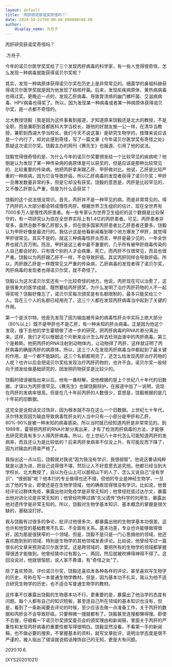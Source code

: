 ```yaml
---
layout: default
title: '丙肝研究获诺奖奇怪吗？'
date: 2020-10-21T00:00:00.000000+08:00
author:
    display_name: 方舟子
---
```


丙肝研究获诺奖奇怪吗？

.方舟子.

今年的诺贝尔医学奖奖给了三个发现丙肝病毒的科学家，有一些人觉得很奇怪，怎么发现一种病毒就能获得诺贝尔奖呢？

其实，发现一种病原体获得诺贝尔奖在历史上是非常常见的。细菌学的鼻祖科赫获得诺贝尔医学奖就是因为他发现了结核杆菌。后来，发现疟疾病原体、黄热病病毒也得过奖。更晚近一点的，发现乙肝病毒、导致胃溃疡的幽门螺杆菌、艾滋病病毒、HPV病毒也得奖了。所以，因为发现某一种病毒或者某一种病原体获得诺贝尔奖，是一点都不奇怪的。

北大教授饶毅（我是因为这件事看到报道，才知道原来饶毅还是北大的教授，不是全职、而是兼职到首都医科大学当校长，跟他的好朋友施一公一样，在清华当教授，兼职到西湖大学当校长。我们今天不说这事）是研究生物学的，按理来说应该是一个内行了，却对此感到奇怪，写了一篇文章《今年诺贝尔医学奖有奇怪之处》质疑这次诺贝尔奖。饶毅主办的网刊《赛先生》也报道、引用了他的说法。

饶毅觉得很奇怪的是，为什么今年的诺贝尔奖要颁发给一个比较罕见的疾病呢？他倒是认为发现了某一种传染病的病原体是可以获奖的，但是应该是那种比较常见的、比较重要的传染病。他把丙肝拿来跟乙肝、甲肝做对比。他说，乙肝是比较严重的一种疾病，因为它会导致肝癌，所以乙肝病毒的发现者获得了诺贝尔奖；甲肝一旦爆发数量非常的多，但是它却没有获奖。饶毅的意思是，丙肝是比较罕见的，又不像乙肝那么严重，但是为什么会获奖？

饶毅的这个说法很没常识。首先，丙肝并不是一种罕见的病，而是非常常见的。得了丙肝的人大部分都会转成慢性丙肝。根据世界卫生组织的估计，现在全世界有7000多万人是慢性丙肝患者。有一些专家认为世界卫生组织的这个数据是比较保守的，有一项研究认为现在全世界实际上有1.4亿的丙肝患者。可见，丙肝患者非常多，虽然总数不像乙肝那么多，但在很多国家丙肝患者比乙肝患者还要多。饶毅认为甲肝好像是最流行的。我估计这是他看新闻看到哪个地方爆发了甲肝，就觉得甲肝很常见。其实不是的。就这三种病毒性肝炎而言，甲肝是最少见的，一年全世界也就几百万例。而且，甲肝是这三者中最不重要的，几乎所有被甲肝病毒传染的人自己都会好的，只有很个别的人才会病重、死亡。而丙肝不仅很常见，而且也很严重。饶毅以为丙肝跟乙肝不一样，不会导致肝癌，其实丙肝同样会导致肝癌。所以，丙肝跟乙肝是一样既常见又严重的传染病，乙肝病毒的发现者得了诺贝尔奖，丙肝病毒的发现者也得诺贝尔奖，就不奇怪了。

饶毅认为这次诺贝尔奖还有一个比较奇怪的地方。他说，丙肝现在可以治愈了，这是很重大的医学成就，既然要给丙肝颁奖，为什么发明了治疗丙肝药物的人不一起得奖呢？饶毅好像忘了，诺贝尔奖每次颁奖是有名额限制的，最多只能奖给三个人。现在三个人的名额已经用完了，这三个人都在发现丙肝病毒当中起到了关键的作用。

第一个是沃尔特。他首先发现了因为输血被传染的病毒性肝炎中实际上绝大部分（80%以上）既不是甲肝也不是乙肝，有一种未知的肝炎病毒。正是因为他这个发现，接下去他的学生霍顿做了进一步的研究，把丙肝病毒的RNA片断分离出来。这样，我们才可以根据这个片断来设计怎么样去检测血液中的丙肝病毒。第三个是赖斯。他把丙肝的RNA注射到动物体内，让动物得了丙肝，这样就证明了丙肝病毒的确是丙肝的病原体。所以，这三个人在发现丙肝病毒当中都起到了最关键的作用，是一个都不能缺的。这三个名额都用完了，还怎么给发现丙肝治疗药物的人呢？也许以后会把诺贝尔奖给发现治疗丙肝药物的，也许不会。诺贝尔奖一般倾向于颁发给做基础研究的，因发明药物获奖是比较少的。

饶毅的错误被指出来以后，他有一番辩解，说他根据的是上个世纪八十年代的旧数据，才误以为丙肝很罕见。《赛先生》也替饶毅辩护，在报道中加了一说明，说现在丙肝的发病率很高，但是在几十年前丙肝的人数很少，意思是，饶毅根据的是几十年前的旧数据。

这完全是说假话文过饰非，因为根本就不存在这么一个旧数据。上世纪七十年代，沃尔特发现因为输血导致病毒性肝炎的人当中只有一小部分是甲肝和乙肝，80%-90%是被一种未知的病毒感染。所以当时就已经知道丙肝是非常常见的。到1989年，霍顿把丙肝的RNA片断分离出来，才有了检测丙肝病毒的方法，才能够去研究究竟有多少人得丙肝病毒。所以，在上世纪八十年代怎么可能知道丙肝的发病率，而且还认为是比较低的？后来丙肝发病率不仅没上升，有可能反而下降了，因为对输血的筛查严格了。

我指出这一点以后，饶毅就对我说“因为我没有学识，我很弱智”。他说这番话纯粹就是以退为进，把自己说得很不堪，然后让人不好意思去追究他。他都已经当到大学校长、北大教授了，自以为在山上可以鄙视山下的人了，怎么又说自己“没有学识”、“很弱智”呢？他本行的专业做得也还不错，但他的专业是神经生物学，一旦出了他的专业，即使还是在生物学领域，他的确表现得很没有学识。比如说，他曾经评论过群体免疫，暴露出他对免疫学是非常无知的；他曾经贬低过达尔文，暴露出他对进化论是非常无知的；他曾经吹捧过搞“先父遗传”伪科学的刘用生，暴露出他对遗传学是非常无知的。所以，饶毅对生物学基本知识、基本概念的掌握是很欠缺的，基础没打好。

我与饶毅有过很多的争论，批评过他很多次，都暴露出他的生物学基本功很差。这也许和他受的基础教育不扎实、不全面有关系。基本功差，专业也许能够做得很好，因为那是很狭窄的一个领域。但是，饶毅不是只是一门心思搞他的领域，他还喜欢跑到别的领域、特别是生物学的其他领域发表评论。比如说，他曾经写过一篇很长的文章来预测诺贝尔医学奖。这是跨领域的，要把所有的生物学的领域都掌握得很透才能做到。他曾经猜中过有那么一、两回，然后就被吹捧得神得不得了。这回没说对，他就很恼怒，说人家不靠谱，有“奇怪之处”了。

除了喜欢预测、评价诺贝尔奖，饶毅还喜欢发各种各样的评论，甚至喜欢写生物学的历史，号称在写一本普通生物学教材。但是，因为基本功不扎实，我认为他不适合研究生物学的历史，也不适合写普通生物学的教材。

这件事不仅暴露出饶毅的生物基本功不行，更重要的是，暴露出了他治学的态度有问题。每个人都有自己的知识短板，甚至连自己所在领域的基本知识也没有，但是，看到了一条新闻要去评论的时候，至少应该去做一点准备工作，关于丙肝的数据和丙肝会不会导致肝癌，只要稍微一搜就都有了。饶毅甚至连搜都懒得搜。即使不去搜，仔细看一下诺贝尔奖颁奖委员会的颁奖理由和新闻稿，里面关于丙肝的严重性和发现丙肝病毒的重要性都写得很明白。饶毅显然没看。不看第一手的新闻稿，也不做必要的搜索，不掌握基本的资料，就写文章批评，说明治学态度是很不严谨的，被人指出了错误就说假话掩饰自己的无知，更是大有问题。

2020.10.6.

(XYS20201021)

